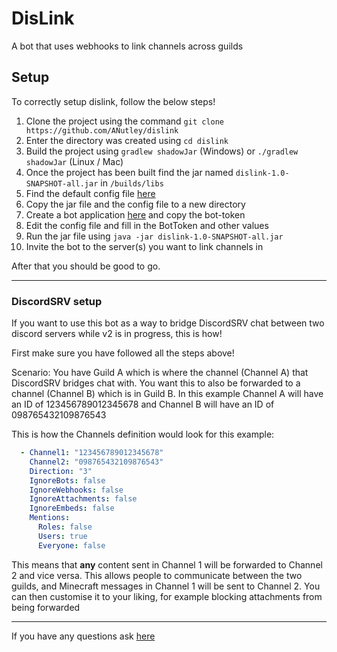 # DisLink

A bot that uses webhooks to link channels across guilds

## Setup
To correctly setup dislink, follow the below steps!

1. Clone the project using the command `git clone https://github.com/ANutley/dislink`
2. Enter the directory was created using `cd dislink`
3. Build the project using `gradlew shadowJar` (Windows) or `./gradlew shadowJar` (Linux / Mac)
4. Once the project has been built find the jar named `dislink-1.0-SNAPSHOT-all.jar` in `/builds/libs`
5. Find the default config file [here](https://github.com/ANutley/dislink/blob/master/src/main/resources/config.yml)
6. Copy the jar file and the config file to a new directory
7. Create a bot application [here](https://discord.com/developers/applications) and copy the bot-token
9. Edit the config file and fill in the BotToken and other values
10. Run the jar file using `java -jar dislink-1.0-SNAPSHOT-all.jar`
11. Invite the bot to the server(s) you want to link channels in

After that you should be good to go.

--- 

### DiscordSRV setup

If you want to use this bot as a way to bridge DiscordSRV chat between two discord servers while v2 is in progress, this is how!

First make sure you have followed all the steps above!

Scenario: You have Guild A which is where the channel (Channel A) that DiscordSRV bridges chat with. 
You want this to also be forwarded to a channel (Channel B) which is in Guild B. 
In this example Channel A will have an ID of 123456789012345678 and Channel B will have an ID of 098765432109876543

This is how the Channels definition would look for this example:

```yaml
  - Channel1: "123456789012345678"
    Channel2: "098765432109876543"
    Direction: "3"
    IgnoreBots: false
    IgnoreWebhooks: false
    IgnoreAttachments: false
    IgnoreEmbeds: false
    Mentions:
      Roles: false
      Users: true
      Everyone: false
```

This means that **any** content sent in Channel 1 will be forwarded to Channel 2 and vice versa. This allows people to communicate between the two guilds,
and Minecraft messages in Channel 1 will be sent to Channel 2. You can then customise it to your liking, for example blocking attachments from being forwarded

---

If you have any questions ask [here](https://discord.gg/NtbNhGt3XN)